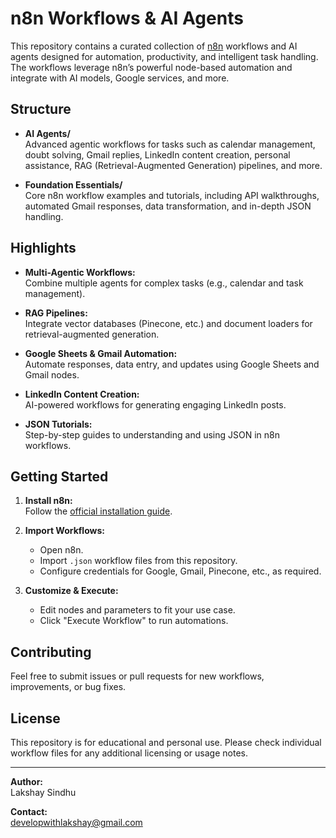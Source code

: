 # n8n Workflows & AI Agents

This repository contains a curated collection of [n8n](https://n8n.io/) workflows and AI agents designed for automation, productivity, and intelligent task handling. The workflows leverage n8n’s powerful node-based automation and integrate with AI models, Google services, and more.

## Structure

- **AI Agents/**  
  Advanced agentic workflows for tasks such as calendar management, doubt solving, Gmail replies, LinkedIn content creation, personal assistance, RAG (Retrieval-Augmented Generation) pipelines, and more.

- **Foundation Essentials/**  
  Core n8n workflow examples and tutorials, including API walkthroughs, automated Gmail responses, data transformation, and in-depth JSON handling.

## Highlights

- **Multi-Agentic Workflows:**  
  Combine multiple agents for complex tasks (e.g., calendar and task management).

- **RAG Pipelines:**  
  Integrate vector databases (Pinecone, etc.) and document loaders for retrieval-augmented generation.

- **Google Sheets & Gmail Automation:**  
  Automate responses, data entry, and updates using Google Sheets and Gmail nodes.

- **LinkedIn Content Creation:**  
  AI-powered workflows for generating engaging LinkedIn posts.

- **JSON Tutorials:**  
  Step-by-step guides to understanding and using JSON in n8n workflows.

## Getting Started

1. **Install n8n:**  
   Follow the [official installation guide](https://docs.n8n.io/getting-started/installation/).

2. **Import Workflows:**  
   - Open n8n.
   - Import `.json` workflow files from this repository.
   - Configure credentials for Google, Gmail, Pinecone, etc., as required.

3. **Customize & Execute:**  
   - Edit nodes and parameters to fit your use case.
   - Click "Execute Workflow" to run automations.

## Contributing

Feel free to submit issues or pull requests for new workflows, improvements, or bug fixes.

## License

This repository is for educational and personal use. Please check individual workflow files for any additional licensing or usage notes.

---

**Author:**  
Lakshay Sindhu

**Contact:**  
[developwithlakshay@gmail.com](mailto:developwithlakshay@gmail.com)